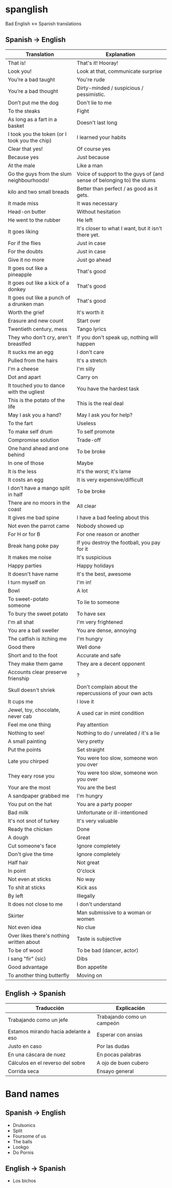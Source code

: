 # spanglish
Bad English &lt;-> Spanish translations

## Spanish -> English

Translation | Explanation
---|---
That is! | That's it! Hooray!
Look you! | Look at that, communicate surprise
You’re a bad taught | You're rude
You’re a bad thought | Dirty-minded / suspicious / pessimistic.
Don’t put me the dog | Don't lie to me
To the steaks | Fight
As long as a fart in a basket | Doesn't last long
I took you the token (or I took you the chip) | I learned your habits
Clear that yes! | Of course yes
Because yes | Just because
At the male | Like a man
Go the guys from the slum neighbourhoods! | Voice of support to the guys of (and sense of belonging to) the slums
kilo and two small breads | Better than perfect / as good as it gets.
It made miss | It was necessary
Head-on butter | Without hesitation
He went to the rubber | He left
It goes liking | It's closer to what I want, but it isn't there yet.
For if the flies | Just in case
For the doubts | Just in case
Give it no more | Just go ahead
It goes out like a pineapple | That's good
It goes out like a kick of a donkey | That's good
It goes out like a punch of a drunken man | That's good
Worth the grief | It's worth it
Erasure and new count | Start over
Twentieth century, mess | Tango lyrics
They who don't cry, aren't breastfed | If you don't speak up, nothing will happen
It sucks me an egg | I don't care
Pulled from the hairs | It's a stretch
I'm a cheese | I'm silly
Dot and apart | Carry on
It touched you to dance with the ugliest | You have the hardest task
This is the potato of the life | This is the real deal
May I ask you a hand? | May I ask you for help?
To the fart | Useless
To make self drum | To self promote
Compromise solution | Trade-off
One hand ahead and one behind | To be broke
In one of those | Maybe
It is the less | It's the worst; it's lame
It costs an egg | It is very expensive/difficult
I don't have a mango split in half | To be broke
There are no moors in the coast | All clear
It gives me bad spine | I have a bad feeling about this
Not even the parrot came | Nobody showed up
For H or for B | For one reason or another
Break hang poke pay | If you destroy the football, you pay for it
It makes me noise | It's suspicious
Happy parties | Happy holidays
It doesn't have name | It's the best, awesome
I turn myself on | I'm in!
Bowl | A lot
To sweet-potato someone | To lie to someone
To bury the sweet potato | To have sex
I'm all shat | I'm very frightened
You are a ball sweller | You are dense, annoying
The catfish is itching me | I'm hungry
Good there | Well done
Short and to the foot | Accurate and safe
They make them game | They are a decent opponent
Accounts clear preserve frienship | ?
Skull doesn't shriek | Don't complain about the repercussions of your own acts
It cups me | I love it
Jewel, toy, chocolate, never cab | A used car in mint condition
Feel me one thing | Pay attention
Nothing to see! | Nothing to do / unrelated / it's a lie
A small painting | Very pretty
Put the points | Set straight
Late you chirped | You were too slow, someone won you over
They eary rose you | You were too slow, someone won you over
Your are the most | You are the best
A sandpaper grabbed me | I'm hungry
You put on the hat | You are a party pooper
Bad milk | Unfortunate or ill-intentioned
It's not snot of turkey | It's very valuable
Ready the chicken | Done
A dough | Great
Cut someone's face | Ignore completely
Don't give the time | Ignore completely
Half hair | Not great
In point | O'clock
Not even at sticks | No way
To shit at sticks | Kick ass
By left | Illegally
It does not close to me | I don't understand
Skirter | Man submissive to a woman or women
Not even idea | No clue
Over likes there's nothing written about | Taste is subjective
To be of wood | To be bad (dancer, actor)
I sang "fir" (sic) | Dibs
Good advantage | Bon appetite
To another thing butterfly | Moving on

## English -> Spanish

Traducción | Explicación
---|---
Trabajando como un jefe | Trabajando como un campeón
Estamos mirando hacia adelante a eso | Esperar con ansias
Justo en caso | Por las dudas
En una cáscara de nuez | En pocas palabras
Cálculos en el reverso del sobre | A ojo de buen cubero
Corrida seca | Ensayo general


# Band names

## Spanish -> English

* Drulsonics
* Split
* Foursome of us
* The balls
* Lookgo
* Do Pornis

## English -> Spanish

* Los bichos
